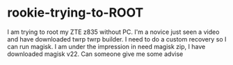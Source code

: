 # rookie-trying-to-ROOT
I am trying  to root my ZTE z835 without PC. I'm a novice just seen a video and have downloaded twrp twrp builder. I need to do a custom recovery so I can run magisk. I am under the impression in need magisk zip, I have downloaded magisk v22. Can someone give me some advise
